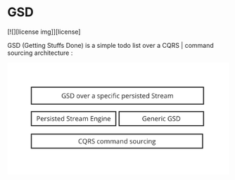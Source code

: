 
# GSD 

[![][license img]][license]

GSD (Getting Stuffs Done) is a simple todo list over a CQRS | command sourcing architecture : 

<p align="letf">
  <img src="./doc/layers.png" alt="Size Limit example">
</p>
